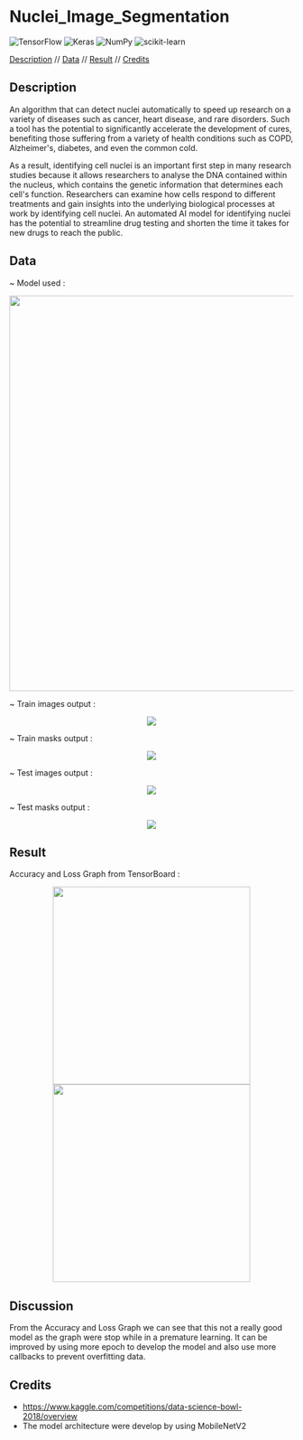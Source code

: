 # Nuclei_Image_Segmentation
 
![TensorFlow](https://img.shields.io/badge/TensorFlow-%23FF6F00.svg?style=for-the-badge&logo=TensorFlow&logoColor=white)
![Keras](https://img.shields.io/badge/Keras-%23D00000.svg?style=for-the-badge&logo=Keras&logoColor=white)
![NumPy](https://img.shields.io/badge/numpy-%23013243.svg?style=for-the-badge&logo=numpy&logoColor=white)
![scikit-learn](https://img.shields.io/badge/scikit--learn-%23F7931E.svg?style=for-the-badge&logo=scikit-learn&logoColor=white)


[Description](https://github.com/deenazati08/Concrete-Crack-Images-for-Classification#description) // [Data](https://github.com/deenazati08/Concrete-Crack-Images-for-Classification#data) // [Result](https://github.com/deenazati08/Concrete-Crack-Images-for-Classification#result) // [Credits](https://github.com/deenazati08/Concrete-Crack-Images-for-Classification#credits)

## Description

An algorithm that can detect nuclei automatically to speed up research on a variety of diseases such as cancer, heart disease, and rare disorders. Such a tool has the potential to significantly accelerate the development of cures, benefiting those suffering from a variety of health conditions such as COPD, Alzheimer's, diabetes, and even the common cold.

As a result, identifying cell nuclei is an important first step in many research studies because it allows researchers to analyse the DNA contained within the nucleus, which contains the genetic information that determines each cell's function. Researchers can examine how cells respond to different treatments and gain insights into the underlying biological processes at work by identifying cell nuclei. An automated AI model for identifying nuclei has the potential to streamline drug testing and shorten the time it takes for new drugs to reach the public.


## Data

~ Model used :

<p align="center">        
<img src="https://user-images.githubusercontent.com/120104404/208713132-a252f3b8-589c-4824-958d-f77d354d7b74.png" width="700" height="700">
</p>

~ Train images output :

<p align="center">        
<img src="https://user-images.githubusercontent.com/120104404/208712678-e8f734ee-bd5d-412c-863f-f160893edc07.png">
</p>

~ Train masks output :

<p align="center">        
<img src="https://user-images.githubusercontent.com/120104404/208715283-005fc1db-a880-400c-8ccb-cfde5121244a.png">
</p>

~ Test images output :

<p align="center">        
<img src="https://user-images.githubusercontent.com/120104404/208715110-b793df21-cfe1-414e-b646-e2f9d2dcb7c7.png">
</p>

~ Test masks output :

<p align="center">        
<img src="https://user-images.githubusercontent.com/120104404/208715476-f84b3c19-bf64-4dfa-bfd8-609008565f5f.png">
</p>

## Result

Accuracy and Loss Graph from TensorBoard :
<p align="center">        
<img src="https://user-images.githubusercontent.com/120104404/208717188-32f72516-f773-49bc-ac11-9bceb619d822.jpg" width, height="350, 350"><img src="https://user-images.githubusercontent.com/120104404/208717311-08f2806f-f754-40dd-bd2b-31b55025f143.jpg" width, height="350, 350">
</p>

## Discussion

From the Accuracy and Loss Graph we can see that this not a really good model as the graph were stop while in a premature learning. It can be improved by using more epoch to develop the model and also use more callbacks to prevent overfitting data. 

## Credits

- https://www.kaggle.com/competitions/data-science-bowl-2018/overview
- The model architecture were develop by using MobileNetV2
